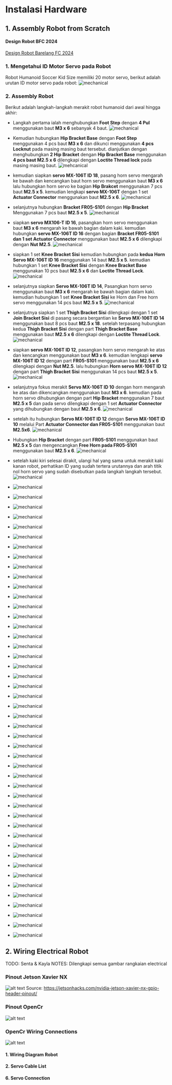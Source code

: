 # Instalasi Hardware

## 1. Assembly Robot from Scratch

#### Design Robot BFC 2024
[Design Robot Barelang FC 2024](https://cad.onshape.com/documents/11dd52f6ac06887404d88aa4/w/51161f6c47152c3611e9607f/e/3844ed094cabe083826a32d8?renderMode=0&uiState=66e1418c1d03f44ec049fbab)

### 1. Mengetahui ID Motor Servo pada Robot
Robot Humanoid Soccer Kid Size memiliki 20 motor servo, berikut adalah urutan ID motor servo pada robot:
![mechanical](./images/mechanical/id-robot.png)

### 2. Assembly Robot
Berikut adalah langkah-langkah merakit robot humanoid dari awal hingga akhir:

* Langkah pertama ialah menghubungkan **Foot Step** dengan **4 Pul** menggunakan baut **M3 x 6** sebanyak 4 baut.
![mechanical](./images/mechanical/step1.png)
* Kemudian hubungkan **Hip Bracket Base** dengan **Foot Step** menggunakan 4 pcs baut **M3 x 6** dan dikunci menggunakan **4 pcs Locknut** pada masing masing baut tersebut. dianjutkan dengan menghubungkan **2 Hip Bracket** dengan **Hip Bracket Base** menggunakan **4 pcs baut M2.5 x 6** dilengkapi dengan **Loctite Thread lock** pada masing masing baut.
![mehcanical](./images/mechanical/step2.png)
* kemudian siapkan **servo MX-106T ID 18**, pasang horn servo mengarah ke bawah dan kencangkan baut horn servo menggunakan baut **M3 x 6** lalu hubungkan horn servo ke bagian **Hip Brakcet** menggunakan 7 pcs baut **M2.5 x 5**. kemudian lengkapi **servo MX-106T** dengan 1 set **Actuator Connector** menggunakan baut **M2.5 x 6**.
![mechanical](./images/mechanical/step3.png)
* selanjutnya hubungkan **Bracket FR05-S101** dengan **Hip Bracket** Menggunakan 7 pcs baut **M2.5 x 5**.
![mechanical](./images/mechanical/step4.png)
* siapkan **servo MX106-T ID 16**, pasangkan horn servo menggunakan baut **M3 x 6** mengarah ke bawah bagian dalam kaki. kemudian hubungkan **servo MX-106T ID 16** dengan bagian **Bracket FR05-S101 dan 1 set Actuator Connector** menggunakan baut **M2.5 x 6** dilengkapi dengan **Nut M2.5**.
![mechanical](./images/mechanical/step5.png)
* siapkan 1 set **Knee Bracket Sisi** kemudian hubungkan pada **kedua Horn Servo MX-106T ID 16** menggunakan 14 baut **M2.5 x 5**. kemudian hubungkan 1 set **Knee Bracket Sisi** dengan **Knee Bracket Base** menggunakan 10 pcs baut **M2.5 x 6** dan **Loctite Thread Lock**.
![mechanical](./images/mechanical/step6.png)
* selanjutnya siapkan **Servo MX-106T ID 14**, Pasangkan horn servo menggunakan baut **M3 x 6** mengarah ke bawah bagian dalam kaki. kemudian hubungkan 1 set **Knee Bracket Sisi** ke Horn dan Free horn servo menggunakan 14 pcs baut **M2.5 x 5**.
![mechanical](./images/mechanical/step7.png)
* selanjutnya siapkan 1 set **Thigh Bracket Sisi** dilengkapi dengan 1 set **Join Bracket Sisi** di pasang secara bergantian ke **Servo MX-106T ID 14** menggunakan baut 8 pcs baut **M2.5 x 18**. setelah terpasang hubungkan kedua **Thigh Bracket Sisi** dengan part **Thigh Bracket Base** menggunakan baut **M2.5 x 6** dilengkapi dengan **Loctite Thread Lock**.
![mechanical](./images/mechanical/step8.png)
* siapkan **servo MX-106T ID 12**, pasangkan horn servo mengarah ke atas dan kencangkan menggunakan baut **M3 x 6**. kemudian lengkapi **servo MX-106T ID 12** dengan part **FR05-S101** menggunakan baut **M2.5 x 6** dilengkapi dengan **Nut M2.5**. lalu hubungkan **Horn servo MX-106T ID 12** dengan part **Thigh Bracket Sisi** menggunakan 14 pcs baut **M2.5 x 5**.
![mechanical](./images/mechanical/step9.png)
* selanjutnya fokus merakit **Servo MX-106T ID 10** dengan horn mengarah ke atas dan dikencangkan menggunakan baut **M3 x 6**. kemudian pada horn servo dihubungkan dengan part **Hip Bracket** menggunakan 7 baut **M2.5 x 5** dan pada servo dilengkapi dengan 1 set **Actuator Connector** yang dihubungkan dengan baut **M2.5 x 6**.
![mechanical](./images/mechanical/step10.png)

* setelah itu hubungkan **Servo MX-106T ID 12** dengan **Servo MX-106T ID 10** melalui Part **Actuator Connector dan FR05-S101** menggunakan baut **M2.5x6**.
![mechanical](./images/mechanical/step11.png)

* Hubungkan **Hip Bracket** dengan part **FR05-S101** menggunakan baut **M2.5 x 5** dan mengencangkan **Free Horn pada FR05-S101** menggunakan baut **M2.5 x 6**.
![mechanical](./images/mechanical/step12.png)

* setelah kaki kiri selesai dirakit, ulangi hal yang sama untuk merakit kaki kanan robot, perhatikan ID yang sudah tertera urutannya dan arah titik nol horn servo yang sudah disebutkan pada langkah langkah tersebut.
![mechanical](./images/mechanical/footassembly.png)

* ![mechanical](./images/mechanical/step14.png)
* ![mechanical](./images/mechanical/step15.png)
* ![mechanical](./images/mechanical/step16.png)
* ![mechanical](./images/mechanical/step17.png)
* ![mechanical](./images/mechanical/step18.png)
* ![mechanical](./images/mechanical/step19.png)
* ![mechanical](./images/mechanical/step20.png)
* ![mechanical](./images/mechanical/step21.png)
* ![mechanical](./images/mechanical/step22.png)
* ![mechanical](./images/mechanical/step23.png)
* ![mechanical](./images/mechanical/step24.png)
* ![mechanical](./images/mechanical/step25.png)
* ![mechanical](./images/mechanical/step26.png)
* ![mechanical](./images/mechanical/step27.png)
* ![mechanical](./images/mechanical/step28.png)
* ![mechanical](./images/mechanical/step29.png)
* ![mechanical](./images/mechanical/step30.png)
* ![mechanical](./images/mechanical/step31.png)
* ![mechanical](./images/mechanical/step32.png)
* ![mechanical](./images/mechanical/step33.png)
* ![mechanical](./images/mechanical/step34.png)
* ![mechanical](./images/mechanical/step35.png)
* ![mechanical](./images/mechanical/step36.png)
* ![mechanical](./images/mechanical/step37.png)
* ![mechanical](./images/mechanical/step38.png)
* ![mechanical](./images/mechanical/step39.png)
* ![mechanical](./images/mechanical/step40.png)
* ![mechanical](./images/mechanical/step41.png)
* ![mechanical](./images/mechanical/step42.png)
* ![mechanical](./images/mechanical/step43.png)
* ![mechanical](./images/mechanical/step44.png)
* ![mechanical](./images/mechanical/step45.png)
* ![mechanical](./images/mechanical/step46.png)
* ![mechanical](./images/mechanical/step47.png)
* ![mechanical](./images/mechanical/step48.png)
* ![mechanical](./images/mechanical/step49.png)
* ![mechanical](./images/mechanical/step50.png)
* ![mechanical](./images/mechanical/step51.png)
* ![mechanical](./images/mechanical/step52.png)
* ![mechanical](./images/mechanical/step53.png)
* ![mechanical](./images/mechanical/step54.png)
* ![mechanical](./images/mechanical/step55.png)
* ![mechanical](./images/mechanical/step56.png)
* ![mechanical](./images/mechanical/step57.png)
* ![mechanical](./images/mechanical/step58.png)
* ![mechanical](./images/mechanical/step59.png)
  
## 2. Wiring Electrical Robot

TODO: Senta & Kayla
NOTES: Dilengkapi semua gambar rangkaian electrical
### Pinout Jetson Xavier NX

![alt text](./images/Jetson-NX-Pinout.png)
Source: https://jetsonhacks.com/nvidia-jetson-xavier-nx-gpio-header-pinout/

### Pinout OpenCr
![alt text](./images/opencr_pinout.png)

### OpenCr Wiring Connections
![alt text](./images/opencr_wiring.png)

#### 1. Wiring Diagram Robot
#### 2. Servo Cable List
#### 6. Servo Connection